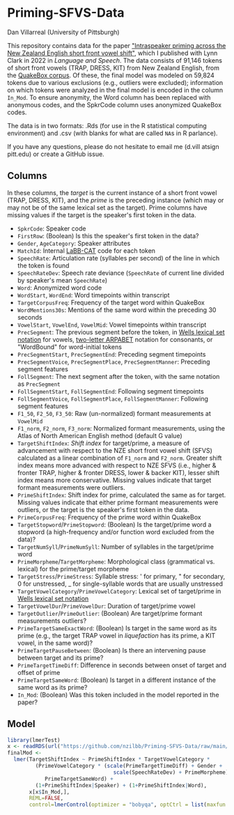 # Priming-SFVS-Data

Dan Villarreal (University of Pittsburgh)

This repository contains data for the paper ["Intraspeaker priming across the New Zealand English short front vowel shift"](https://doi.org/10.1177%2F00238309211053033), which I published with Lynn Clark in 2022 in _Language and Speech_. The data consists of 91,146 tokens of short front vowels (TRAP, DRESS, KIT) from New Zealand English, from the [QuakeBox corpus](https://doi.org/10.1016/j.amper.2016.01.001). Of these, the final model was modeled on 59,824 tokens due to various exclusions (e.g., outliers were excluded); information on which tokens were analyzed in the final model is encoded in the column `In_Mod`. To ensure anonymity, the Word column has been replaced with anonymous codes, and the SpkrCode column uses anonymized QuakeBox codes.

The data is in two formats: .Rds (for use in the R statistical computing environment) and .csv (with blanks for what are called `NA`s in R parlance).

If you have any questions, please do not hesitate to email me (d.vill atsign pitt.edu) or create a GitHub issue.

## Columns

In these columns, the _target_ is the current instance of a short front vowel (TRAP, DRESS, KIT), and the _prime_ is the preceding instance (which may or may not be of the same lexical set as the target). Prime columns have missing values if the target is the speaker's first token in the data.

* `SpkrCode`: Speaker code
* `FirstRow`: (Boolean) Is this the speaker's first token in the data?
* `Gender`, `AgeCategory`: Speaker attributes
* `MatchId`: Internal [LaBB-CAT](http://labbcat.sourceforge.net/) code for each token
* `SpeechRate`: Articulation rate (syllables per second) of the line in which the token is found
* `SpeechRateDev`: Speech rate deviance (`SpeechRate` of current line divided by speaker's mean `SpeechRate`)
* `Word`: Anonymized word code
* `WordStart`, `WordEnd`: Word timepoints within transcript
* `TargetCorpusFreq`: Frequency of the target word within QuakeBox
* `WordMentions30s`: Mentions of the same word within the preceding 30 seconds
* `VowelStart`, `VowelEnd`, `VowelMid`: Vowel timepoints within transcript
* `PrecSegment`: The previous segment before the token, in [Wells lexical set notation](https://en.wikipedia.org/wiki/Lexical_set#Wells_Standard_Lexical_Sets_for_English) for vowels, [two-letter ARPABET](https://en.wikipedia.org/wiki/ARPABET#Symbols) notation for consonants, or "WordBound" for word-initial tokens
* `PrecSegmentStart`, `PrecSegmentEnd`: Preceding segment timepoints
* `PrecSegmentVoice`, `PrecSegmentPlace`, `PrecSegmentManner`: Preceding segment features
* `FollSegment`: The next segment after the token, with the same notation as `PrecSegment`
* `FollSegmentStart`, `FollSegmentEnd`: Following segment timepoints
* `FollSegmentVoice`, `FollSegmentPlace`, `FollSegmentManner`: Following segment features
* `F1_50`, `F2_50`, `F3_50`: Raw (un-normalized) formant measurements at `VowelMid`
* `F1_norm`, `F2_norm`, `F3_norm`: Normalized formant measurements, using the Atlas of North American English method (default G value)
* `TargetShiftIndex`: _Shift index_ for target/prime, a measure of advancement with respect to the NZE short front vowel shift (SFVS) calculated as a linear combination of `F1_norm` and `F2_norm`. Greater shift index means more advanced with respect to NZE SFVS (i.e., higher & fronter TRAP, higher & fronter DRESS, lower & backer KIT), lesser shift index means more conservative. Missing values indicate that target formant measurements were outliers.
* `PrimeShiftIndex`: Shift index for prime, calculated the same as for target. Missing values indicate that either prime formant measurements were outliers, or the target is the speaker's first token in the data.
* `PrimeCorpusFreq`: Frequency of the prime word within QuakeBox
* `TargetStopword`/`PrimeStopword`: (Boolean) Is the target/prime word a stopword (a high-frequency and/or function word excluded from the data)?
* `TargetNumSyll`/`PrimeNumSyll`: Number of syllables in the target/prime word
* `PrimeMorpheme`/`TargetMorpheme`: Morphological class (grammatical vs. lexical) for the prime/target morpheme
* `TargetStress`/`PrimeStress`: Syllable stress: ' for primary, " for secondary, 0 for unstressed, _ for single-syllable words that are usually unstressed
* `TargetVowelCategory`/`PrimeVowelCategory`: Lexical set of target/prime in [Wells lexical set notation](https://en.wikipedia.org/wiki/Lexical_set#Wells_Standard_Lexical_Sets_for_English)
* `TargetVowelDur`/`PrimeVowelDur`: Duration of target/prime vowel
* `TargetOutlier`/`PrimeOutlier`: (Boolean) Are target/prime formant measurements outliers?
* `PrimeTargetSameExactWord`: (Boolean) Is target in the same word as its prime (e.g., the target TRAP vowel in _liquefaction_ has its prime, a KIT vowel, in the same word)?
* `PrimeTargetPauseBetween`: (Boolean) Is there an intervening pause between target and its prime?
* `PrimeTargetTimeDiff`: Difference in seconds between onset of target and offset of prime
* `PrimeTargetSameWord`: (Boolean) Is target in a different instance of the same word as its prime?
* `In_Mod`: (Boolean) Was this token included in the model reported in the paper?

## Model

```r
library(lmerTest)
x <- readRDS(url("https://github.com/nzilbb/Priming-SFVS-Data/raw/main/Priming-SFVS-Data_27Nov2019.Rds"))
finalMod <-
  lmer(TargetShiftIndex ~ PrimeShiftIndex * TargetVowelCategory * 
         (PrimeVowelCategory * (scale(PrimeTargetTimeDiff) + Gender + 
	                              scale(SpeechRateDev) + PrimeMorpheme) + 
			PrimeTargetSameWord) + 
	     (1+PrimeShiftIndex|Speaker) + (1+PrimeShiftIndex|Word), 
	   x[x$In_Mod,], 
	   REML=FALSE, 
	   control=lmerControl(optimizer = "bobyqa", optCtrl = list(maxfun = 1e+05)))
```
